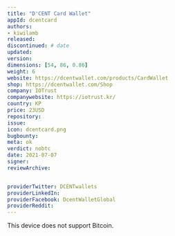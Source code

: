 ```yaml
---
title: "D'CENT Card Wallet"
appId: dcentcard
authors:
- kiwilamb
released: 
discontinued: # date
updated:
version:
dimensions: [54, 86, 0.86]
weight: 6
website: https://dcentwallet.com/products/CardWallet
shop: https://dcentwallet.com/Shop
company: IOTrust
companywebsite: https://iotrust.kr/
country: KP
price: 23USD
repository: 
issue:
icon: dcentcard.png
bugbounty:
meta: ok
verdict: nobtc
date: 2021-07-07
signer:
reviewArchive:


providerTwitter: DCENTwallets
providerLinkedIn: 
providerFacebook: DcentWalletGlobal
providerReddit: 
---
```


This device does not support Bitcoin.
